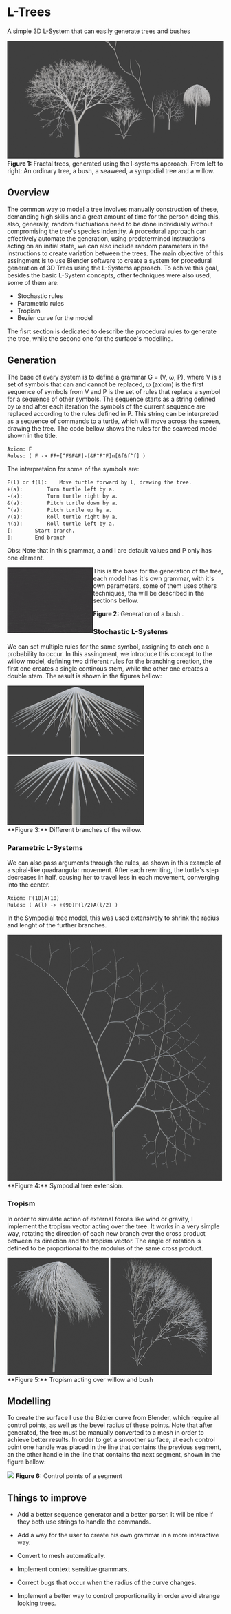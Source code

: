 # L-Trees
A simple 3D L-System that can easily generate trees and bushes

![Overview](img/ovw.png)
**Figure 1:** Fractal trees, generated using the l-systems approach. From left to right: An ordinary tree, a bush, a seaweed, a sympodial tree and a willow.

## Overview

The common way to model a tree involves manually construction of these, demanding high skills and a great amount of time for the person doing this, also, generally, random fluctuations need to be done individually without compromising the tree's species indentity.
A procedural approach can effectively automate the generation, using predetermined instructions acting on an initial state, we can also include random parameters in the instructions to create variation between the trees.
The main objective of this assingment is to use Blender software to create a system for procedural generation of 3D Trees using the L-Systems approach. To achive this goal, besides the basic L-System concepts, other techniques were also used, some of them are:

* Stochastic rules
* Parametric rules
* Tropism
* Bezier curve for the model

The fisrt section is dedicated to describe the procedural rules to generate the tree, while the second one for the surface's modelling.

## Generation

The base of every system is to define a grammar G = (V, ω, P), where V is a set of symbols that can and cannot be replaced, ω (axiom) is the first sequence of symbols from V and P is the set of rules that replace a symbol for a sequence of other symbols. The sequence starts as a string defined by ω and after each iteration the symbols of the current sequence are replaced according to the rules defined in P.
This string can be interpreted as a sequence of commands to a turtle, which will move across the screen, drawing the tree. The code bellow shows the rules for the seaweed model shown in the title.
```
Axiom: F
Rules: ( F -> FF+[^F&F&F]-[&F^F^F]n[&f&f^f] ) 
``` 
The interpretaion for some of the symbols are:
```
F(l) or f(l):	 Move turtle forward by l, drawing the tree.
+(a):		 Turn turtle left by a.
-(a):		 Turn turtle right by a.
&(a):		 Pitch turtle down by a.
^(a):		 Pitch turtle up by a.
/(a):		 Roll turtle right by a.
n(a):		 Roll turtle left by a.
[: 		 Start branch.
]:		 End branch
```
Obs: Note that in this grammar, a and l are default values and P only has one element.

<div style="float: left">
<img src = "img/gif.gif">
</div>
This is the base for the generation of the tree, each model has it's own grammar, with it's own parameters, some of them uses others techniques, tha will be described in the sections bellow.


**Figure 2:** Generation of a bush .

### Stochastic L-Systems

We can set multiple rules for the same symbol, assigning to each one a probability to occur. In this assingment, we introduce this concept to the willow model, defining two different rules for the branching creation, the first one creates a single continous stem, while the other one creates a double stem. The result is shown in the figures bellow:

<div>
<img src = "img/st1.png" height="160" width="319"> 
<img src = "img/st2.png" height="160" width="319"> 
</div>
**Figure 3:** Different branches of the willow.

### Parametric L-Systems
We can also pass arguments through the rules, as shown in this example of a spiral-like quadrangular movement. After each rewriting, the turtle's step decreases in half, causing her to travel less in each movement, converging into the center.
```
Axiom: F(10)A(10)
Rules: ( A(l) -> +(90)F(l/2)A(l/2) ) 
```
In the Sympodial tree model, this was used extensively to shrink the radius and lenght of the further branches.

<img src = "img/par.png" height="570" width="500"> 
**Figure 4:** Sympodial tree extension.

### Tropism
In order to simulate action of external forces like wind or gravity, I implement the tropism vector acting over the tree. It works in a very simple way, rotating the direction of each new branch over the cross product between its direction and the tropism vector. The angle of rotation is defined to be proportional to the modulus of the same cross product.

<div>
<img src = "img/trop1.png" height="271" width="236"> 
<img src = "img/trop2.png" height="271" width="236"> 
</div>
**Figure 5:** Tropism acting over willow and bush

## Modelling 
To create the surface I use the Bézier curve from Blender, which require all control points, as well as the bevel radius of these points. Note that after generated, the tree must be manually converted to a mesh in order to achieve better results.
In order to get a smoother surface, at each control point one handle was placed in the line that contains the previous segment, an the other handle in the line that contains tha next segment, shown in the figure bellow:

![](bezier.png)
**Figure 6:** Control points of a segment

## Things to improve

* Add a better sequence generator and a better parser. It will be nice if they both use strings to handle the commands.

* Add a way for the user to create his own grammar in a more interactive way.

* Convert to mesh automatically.

* Implement context sensitive grammars.

* Correct bugs that occur when the radius of the curve changes.

* Implement a better way to control proportionality in order avoid strange looking trees.

